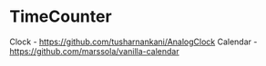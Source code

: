 # TimeCounter

Clock - https://github.com/tusharnankani/AnalogClock
Calendar - https://github.com/marssola/vanilla-calendar
